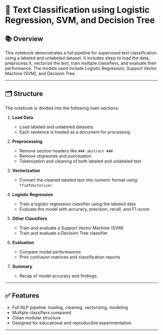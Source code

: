 # 🧠 Text Classification using Logistic Regression, SVM, and Decision Tree

## 📚 Overview

This notebook demonstrates a full pipeline for supervised text classification using a labeled and unlabeled dataset. It includes steps to load the data, preprocess it, vectorize the text, train multiple classifiers, and evaluate their performance. The models used include Logistic Regression, Support Vector Machine (SVM), and Decision Tree.

---

## 🗂️ Structure

The notebook is divided into the following main sections:

1. **Load Data**  
   - Load labeled and unlabeled datasets.
   - Each sentence is treated as a document for processing.

2. **Preprocessing**
   - Remove section headers like `### abstract ###`
   - Remove stopwords and punctuation
   - Tokenization and cleaning of both labeled and unlabeled text

3. **Vectorization**
   - Convert the cleaned labeled text into numeric format using `TfidfVectorizer`.

4. **Logistic Regression**
   - Train a logistic regression classifier using the labeled data
   - Evaluate the model with accuracy, precision, recall, and F1-score

5. **Other Classifiers**
   - Train and evaluate a Support Vector Machine (SVM)
   - Train and evaluate a Decision Tree classifier

6. **Evaluation**
   - Compare model performances
   - Print confusion matrices and classification reports

7. **Summary**
   - Recap of model accuracy and findings

---

## ✅ Features

- Full NLP pipeline: loading, cleaning, vectorizing, modeling
- Multiple classifiers compared
- Clean modular structure
- Designed for educational and reproducible experimentation

---


